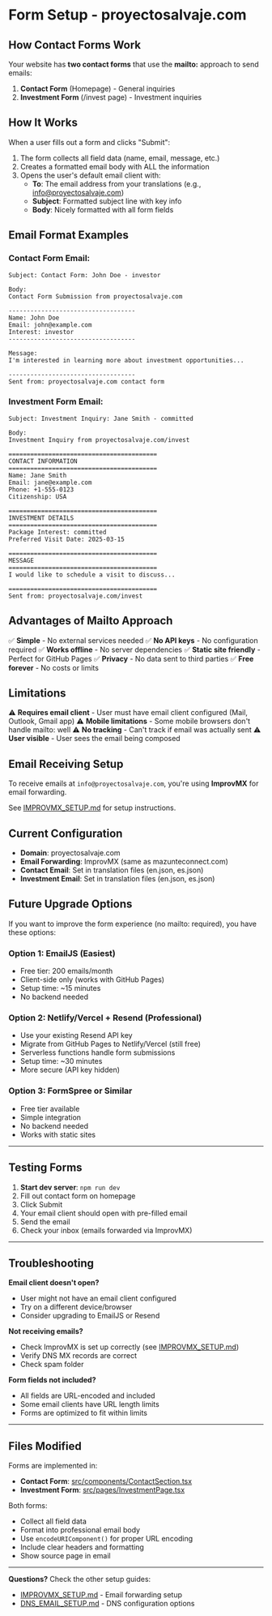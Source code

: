 # Form Setup - proyectosalvaje.com

## How Contact Forms Work

Your website has **two contact forms** that use the **mailto:** approach to send emails:

1. **Contact Form** (Homepage) - General inquiries
2. **Investment Form** (/invest page) - Investment inquiries

## How It Works

When a user fills out a form and clicks "Submit":

1. The form collects all field data (name, email, message, etc.)
2. Creates a formatted email body with ALL the information
3. Opens the user's default email client with:
   - **To**: The email address from your translations (e.g., info@proyectosalvaje.com)
   - **Subject**: Formatted subject line with key info
   - **Body**: Nicely formatted with all form fields

## Email Format Examples

### Contact Form Email:
```
Subject: Contact Form: John Doe - investor

Body:
Contact Form Submission from proyectosalvaje.com

-----------------------------------
Name: John Doe
Email: john@example.com
Interest: investor
-----------------------------------

Message:
I'm interested in learning more about investment opportunities...

-----------------------------------
Sent from: proyectosalvaje.com contact form
```

### Investment Form Email:
```
Subject: Investment Inquiry: Jane Smith - committed

Body:
Investment Inquiry from proyectosalvaje.com/invest

=========================================
CONTACT INFORMATION
=========================================
Name: Jane Smith
Email: jane@example.com
Phone: +1-555-0123
Citizenship: USA

=========================================
INVESTMENT DETAILS
=========================================
Package Interest: committed
Preferred Visit Date: 2025-03-15

=========================================
MESSAGE
=========================================
I would like to schedule a visit to discuss...

=========================================
Sent from: proyectosalvaje.com/invest
```

## Advantages of Mailto Approach

✅ **Simple** - No external services needed
✅ **No API keys** - No configuration required
✅ **Works offline** - No server dependencies
✅ **Static site friendly** - Perfect for GitHub Pages
✅ **Privacy** - No data sent to third parties
✅ **Free forever** - No costs or limits

## Limitations

⚠️ **Requires email client** - User must have email client configured (Mail, Outlook, Gmail app)
⚠️ **Mobile limitations** - Some mobile browsers don't handle mailto: well
⚠️ **No tracking** - Can't track if email was actually sent
⚠️ **User visible** - User sees the email being composed

## Email Receiving Setup

To receive emails at `info@proyectosalvaje.com`, you're using **ImprovMX** for email forwarding.

See [IMPROVMX_SETUP.md](./IMPROVMX_SETUP.md) for setup instructions.

## Current Configuration

- **Domain**: proyectosalvaje.com
- **Email Forwarding**: ImprovMX (same as mazunteconnect.com)
- **Contact Email**: Set in translation files (en.json, es.json)
- **Investment Email**: Set in translation files (en.json, es.json)

## Future Upgrade Options

If you want to improve the form experience (no mailto: required), you have these options:

### Option 1: EmailJS (Easiest)
- Free tier: 200 emails/month
- Client-side only (works with GitHub Pages)
- Setup time: ~15 minutes
- No backend needed

### Option 2: Netlify/Vercel + Resend (Professional)
- Use your existing Resend API key
- Migrate from GitHub Pages to Netlify/Vercel (still free)
- Serverless functions handle form submissions
- Setup time: ~30 minutes
- More secure (API key hidden)

### Option 3: FormSpree or Similar
- Free tier available
- Simple integration
- No backend needed
- Works with static sites

---

## Testing Forms

1. **Start dev server**: `npm run dev`
2. Fill out contact form on homepage
3. Click Submit
4. Your email client should open with pre-filled email
5. Send the email
6. Check your inbox (emails forwarded via ImprovMX)

---

## Troubleshooting

**Email client doesn't open?**
- User might not have an email client configured
- Try on a different device/browser
- Consider upgrading to EmailJS or Resend

**Not receiving emails?**
- Check ImprovMX is set up correctly (see [IMPROVMX_SETUP.md](./IMPROVMX_SETUP.md))
- Verify DNS MX records are correct
- Check spam folder

**Form fields not included?**
- All fields are URL-encoded and included
- Some email clients have URL length limits
- Forms are optimized to fit within limits

---

## Files Modified

Forms are implemented in:
- **Contact Form**: [src/components/ContactSection.tsx](src/components/ContactSection.tsx)
- **Investment Form**: [src/pages/InvestmentPage.tsx](src/pages/InvestmentPage.tsx)

Both forms:
- Collect all field data
- Format into professional email body
- Use `encodeURIComponent()` for proper URL encoding
- Include clear headers and formatting
- Show source page in email

---

**Questions?** Check the other setup guides:
- [IMPROVMX_SETUP.md](./IMPROVMX_SETUP.md) - Email forwarding setup
- [DNS_EMAIL_SETUP.md](./DNS_EMAIL_SETUP.md) - DNS configuration options
